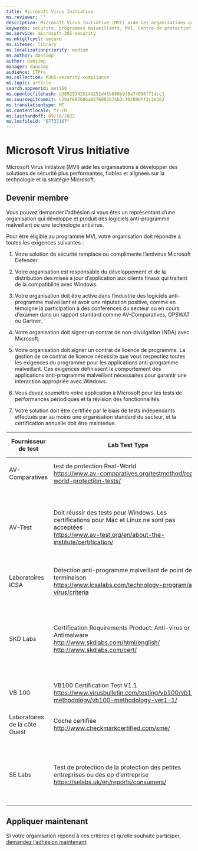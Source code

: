 ```yaml
---
title: Microsoft Virus Initiative
ms.reviewer: ''
description: Microsoft Virus Initiative (MVI) aide les organisations qui intègrent des produits antivirus ou anti-programme malveillant à Windows et partagent des données de télémétrie avec Microsoft.
keywords: sécurité, programmes malveillants, MVI, Centre de protection Microsoft contre les programmes malveillants, MMPC, alliances, WDSI
ms.service: microsoft-365-security
ms.mktglfcycl: secure
ms.sitesec: library
ms.localizationpriority: medium
ms.author: dansimp
author: dansimp
manager: dansimp
audience: ITPro
ms.collection: M365-security-compliance
ms.topic: article
search.appverid: met150
ms.openlocfilehash: d309293425149252d45b686b9f8a74006f714cc1
ms.sourcegitcommit: c29af68260ba8676083674b3c70209bff2c2e362
ms.translationtype: MT
ms.contentlocale: fr-FR
ms.lasthandoff: 09/16/2022
ms.locfileid: "67737167"
---
```

# <a name="microsoft-virus-initiative"></a>Microsoft Virus Initiative

Microsoft Virus Initiative (MVI) aide les organisations à développer des solutions de sécurité plus performantes, fiables et alignées sur la technologie et la stratégie Microsoft.

## <a name="become-a-member"></a>Devenir membre

Vous pouvez demander l’adhésion si vous êtes un représentant d’une organisation qui développe et produit des logiciels anti-programme malveillant ou une technologie antivirus. 

Pour être éligible au programme MVI, votre organisation doit répondre à toutes les exigences suivantes :

1. Votre solution de sécurité remplace ou complimente l’antivirus Microsoft Defender.

2. Votre organisation est responsable du développement et de la distribution des mises à jour d’application aux clients finaux qui traitent de la compatibilité avec Windows.

3. Votre organisation doit être active dans l’industrie des logiciels anti-programme malveillant et avoir une réputation positive, comme en témoigne la participation à des conférences du secteur ou en cours d’examen dans un rapport standard comme AV-Comparatives, OPSWAT ou Gartner.

4. Votre organisation doit signer un contrat de non-divulgation (NDA) avec Microsoft.

5. Votre organisation doit signer un contrat de licence de programme. La gestion de ce contrat de licence nécessite que vous respectiez toutes les exigences du programme pour les applications anti-programme malveillant. Ces exigences définissent le comportement des applications anti-programme malveillant nécessaires pour garantir une interaction appropriée avec Windows.

6. Vous devez soumettre votre application à Microsoft pour les tests de performances périodiques et la révision des fonctionnalités.

7. Votre solution doit être certifiée par le biais de tests indépendants effectués par au moins une organisation standard du secteur, et la certification annuelle doit être maintenue.

|Fournisseur de test|Lab Test Type|Niveau minimal /score|
|-------------|---------------|----------------------|
|AV-Comparatives|test de protection Real-World </br> <https://www.av-comparatives.org/testmethod/real-world-protection-tests/>|Évaluation « Approuvée » d’AV Comparatives|
|AV-Test|Doit réussir des tests pour Windows. Les certifications pour Mac et Linux ne sont pas acceptées </br> <https://www.av-test.org/en/about-the-institute/certification/>|Obtenir « AV-TEST Certified » (pour les utilisateurs à domicile) ou « AV-TEST Approved » (pour les utilisateurs d’entreprise)|
|Laboratoires ICSA|Détection anti-programme malveillant de point de terminaison </br> <https://www.icsalabs.com/technology-program/anti-virus/criteria>|PASS/Certified|
|SKD Labs|Certification Requirements Product: Anti-virus or Antimalware </br> <http://www.skdlabs.com/html/english/> </br> <http://www.skdlabs.com/cert/>|SkD Labs Star Check Certification Requirements Pass >= 98,5% with On Demand, On Access and Total Detection tests|
|VB 100|VB100 Certification Test V1.1 </br> <https://www.virusbulletin.com/testing/vb100/vb100-methodology/vb100-methodology-ver1-1/>|VB100 Certification|
|Laboratoires de la côte Ouest|Coche certifiée </br> <http://www.checkmarkcertified.com/sme/>|Évaluation « A » des performances de sécurité du produit|
|SE Labs|Test de protection de la protection des petites entreprises ou des ep d’entreprise  </br> <https://selabs.uk/en/reports/consumers/>|Évaluation protection A ou Évaluation de l’EP A pour les petites entreprises ou protection de l’entreprise A |

## <a name="apply-now"></a>Appliquer maintenant

Si votre organisation répond à ces critères et qu’elle souhaite participer, [demandez l’adhésion maintenant](https://forms.office.com/Pages/ResponsePage.aspx?id=v4j5cvGGr0GRqy180BHbRxusDUkejalGp0OAgRTWC7BUQVRYUEVMNlFZUjFaUDY2T1U1UDVVU1NKVi4u).
